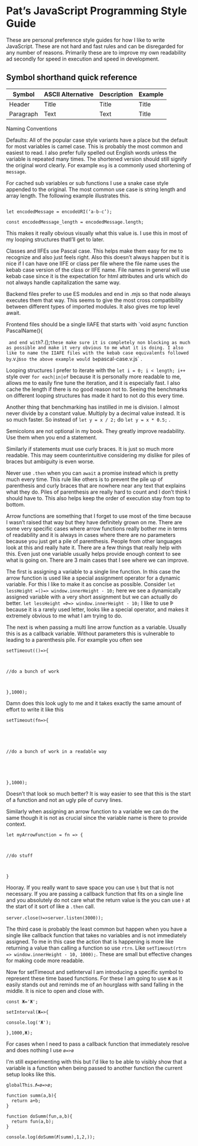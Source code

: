 # Pat’s JavaScript Programming Style Guide



These are personal preference style guides for how I like to write JavaScript. These are not hard and fast rules and can be disregarded for any number of reasons. Primarily these are to improve my own readability ad secondly for speed in execution and speed in development.

## Symbol shorthand quick reference

| Symbol | ASCII Alternative | Description | Example |
| ----------- | ----------- | ----------- | ----------- |
| Header      | Title       | Title       | Title       |
| Paragraph   | Text        | Text        | Title       |


Naming Conventions

Defaults: All of the popular case style variants have a place but the default for most variables is camel case. This is probably the most common and easiest to read. I also prefer fully spelled out English words unless the variable is repeated many times. The shortened version should still signify the original word clearly. For example `msg` is a commonly used shortening of `message`.



For cached sub variables or sub functions I use a snake case style appended to the original. The most common use case is string length and array length. The following example illustrates this.



```

let encodedMessage = encodeURI(‘a-b-c’);

const encodedMessage_length = encodedMessage.length;

```



This makes it really obvious visually what this value is. I use this in most of my looping structures thatI’ll get to later.



Classes and IIFEs use Pascal case. This helps make them easy for me to recognize and also just feels right. Also this doesn’t always happen but it is nice if I can have one IIFE or class per file where the file name uses the kebab case version of the class  or IIFE name. File names in general will use kebab case since it is the expectation for html attributes and urls which do not always handle capitalization the same way.



Backend files prefer to use ES modules and end in .mjs so that node always executes them that way. This seems to give the most cross compatibility between different types of imported modules. It also gives me top level await.



Frontend files should be a single IIAFE that starts with `void async function PascalName(){

`  and end with `?.();` these make sure it is completely non blocking as much as possible and make it very obvious to me what it is doing. I also like to name the IIAFE files with the kebab case equivalents followed by `.v.js` so the above example would be `pascal-case.v.js` .



Looping structures I prefer to iterate with the `let i = 0; i < length; i++` style over `for each|in|of` because it is personally more readable to me, allows me to easily fine tune the iteration, and it is especially fast. I also cache the length if there is no good reason not to. Seeing the benchmarks on different looping structures has made it hard to not do this every time.



Another thing that benchmarking has instilled in me is division. I almost never divide by a constant value. Multiply by a decimal value instead. It is so much faster. So instead of `let y = x / 2;` do `let y = x * 0.5;` .



Semicolons are not optional in my book. They greatly improve readability. Use them when you end a statement.



Similarly if statements must use curly braces. It is just so much more readable. This may seem counterintuitive considering my dislike for piles of braces but ambiguity is even worse.



Never use `.then` when you can `await` a promise instead which is pretty much every time. This rule like others is to prevent the pile up of parenthesis and curly braces that are nowhere near any text that explains what they do. Piles of parenthesis are really hard to count and I don’t think I should have to. This also helps keep the order of execution stay from top to bottom.



Arrow functions are something that I forget to use most of the time because I wasn’t raised that way but they have definitely grown on me. There are some very specific cases where arrow functions really bother me in terms of readability and it is always in cases where there are no parameters because you just get a pile of parenthesis. People from other languages look at this and really hate it. There are a few things that really help with this. Even just one variable usually helps provide enough context to see what is going on. There are 3 main cases that I see where we can improve. 



The first is assigning a variable to a single line function. In this case the arrow function is used like a special assignment operator for a dynamic variable. For this I like to make it as concise as possible. Consider `let lessHeight =()=> window.innerHeight - 10;` here we see a dynamically assigned variable with a very short assignment but we can actually do better. `let lessHeight =Þ=> window.innerHeight - 10;` I like to use Þ because it is a rarely used letter, looks like a special operator, and makes it extremely obvious to me what I am trying to do.



The next is when passing a multi line arrow function as a variable. Usually this is as a callback variable. Without parameters this is vulnerable to leading to a parenthesis pile. For example you often see 



``` 
setTimeout(()=>{ 



//do a bunch of work



},1000);
```



Damn does this look ugly to me and it takes exactly the same amount of effort to write it like this



```
setTimeout(fn=>{





//do a bunch of work in a readable way





},1000);
```



Doesn’t that look so much better? It is way easier to see that this is the start of a function and not an ugly pile of curvy lines.



Similarly when assigning an arrow function to a variable we can do the same though it is not as crucial since the variable name is there to provide context.



```
let myArrowFunction = fn => {



//do stuff



}
```



Hooray. If you really want to save space you can use `ʩ` but that is not necessary. If you are passing a callback function that fits on a single line and you absolutely do not care what the return value is the you can use `Ͱ` at the start of it sort of like a `.then` call.

```
server.close(Ͱ=>server.listen(3000));
```





The third case is probably the least common but happen when you have a single like callback function that takes no variables and is not immediately assigned. To me in this case the action that is happening is more like returning a value than calling a function so use `rtrn`. Like `setTimeout(rtrn => window.innerHeight - 10, 1000);`. These are small but effective changes for making code more readable.

Now for setTimeout and setInterval I am introducing a specific symbol to represent these time based functions. For these I am going to use `Ж` as it easily stands out and reminds me of an hourglass with sand falling in the middle. It is nice to open and close with.

```
const Ж='Ж';

setInterval(Ж=>{

console.log('Ж');

},1000,Ж);

```

For cases when I need to pass a callback function that immediately resolve and does nothing I use `ø=>ø`

I'm still experimenting with this but I'd like to be able to visibly show that a variable is a function when being passed to another function the current setup looks like this.

```
globalThis.𝒇=ø=>ø;

function summ(a,b){
  return a+b;
}

function doSumm(fun,a,b){
  return fun(a,b);
}

console.log(doSumm(𝒇(summ),1,2,));
```
